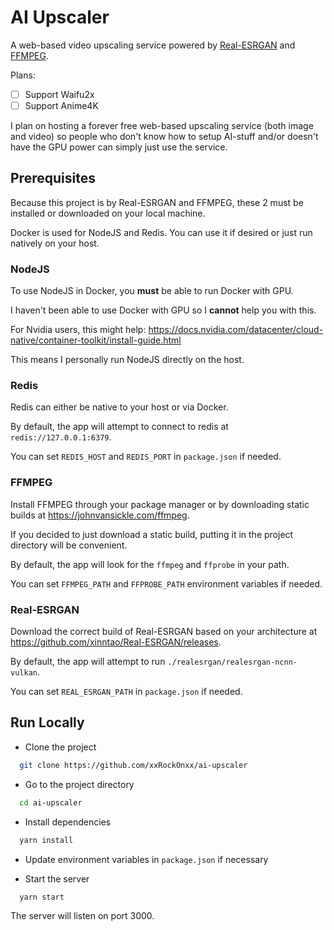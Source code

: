 
# AI Upscaler

A web-based video upscaling service powered by [Real-ESRGAN](https://github.com/xinntao/Real-ESRGAN) and [FFMPEG](https://github.com/FFmpeg/FFmpeg).

Plans:

- [ ] Support Waifu2x
- [ ] Support Anime4K

I plan on hosting a forever free web-based upscaling service (both image and video)
so people who don't know how to setup AI-stuff and/or doesn't have the GPU power
can simply just use the service.


## Prerequisites

Because this project is by Real-ESRGAN and FFMPEG, these 2 must be installed or downloaded on your local machine.

Docker is used for NodeJS and Redis. You can use it if desired or just run natively on your host.

### NodeJS

To use NodeJS in Docker, you **must** be able to run Docker with GPU.

I haven't been able to use Docker with GPU so I **cannot** help you with this.

For Nvidia users, this might help: https://docs.nvidia.com/datacenter/cloud-native/container-toolkit/install-guide.html

This means I personally run NodeJS directly on the host.

### Redis

Redis can either be native to your host or via Docker.

By default, the app will attempt to connect to redis at `redis://127.0.0.1:6379`.

You can set `REDIS_HOST` and `REDIS_PORT` in `package.json` if needed.

### FFMPEG

Install FFMPEG through your package manager or by downloading static builds at https://johnvansickle.com/ffmpeg.

If you decided to just download a static build, putting it in the project directory will be convenient.

By default, the app will look for the `ffmpeg` and `ffprobe` in your path.

You can set `FFMPEG_PATH` and `FFPROBE_PATH` environment variables if needed.

### Real-ESRGAN

Download the correct build of Real-ESRGAN based on your architecture at https://github.com/xinntao/Real-ESRGAN/releases.

By default, the app will attempt to run `./realesrgan/realesrgan-ncnn-vulkan`.

You can set `REAL_ESRGAN_PATH` in `package.json` if needed.

## Run Locally

- Clone the project

```bash
  git clone https://github.com/xxRockOnxx/ai-upscaler
```

- Go to the project directory

```bash
  cd ai-upscaler
```

- Install dependencies

```bash
  yarn install
```

- Update environment variables in `package.json` if necessary

- Start the server

```bash
  yarn start
```

The server will listen on port 3000.
